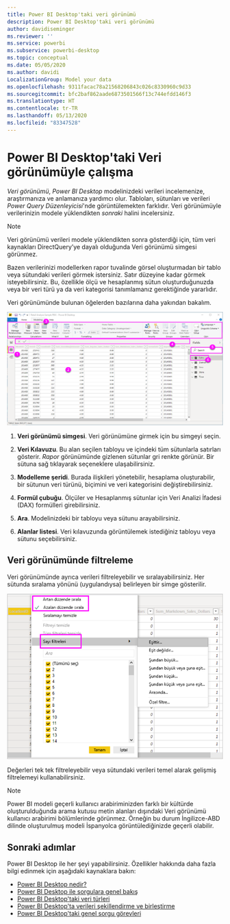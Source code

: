 ```yaml
---
title: Power BI Desktop'taki veri görünümü
description: Power BI Desktop'taki veri görünümü
author: davidiseminger
ms.reviewer: ''
ms.service: powerbi
ms.subservice: powerbi-desktop
ms.topic: conceptual
ms.date: 05/05/2020
ms.author: davidi
LocalizationGroup: Model your data
ms.openlocfilehash: 9311facac78a21568206843c026c8330960c9d33
ms.sourcegitcommit: bfc2baf862aade6873501566f13c744efdd146f3
ms.translationtype: HT
ms.contentlocale: tr-TR
ms.lasthandoff: 05/13/2020
ms.locfileid: "83347528"
---
```

# <a name="work-with-data-view-in-power-bi-desktop"></a>Power BI Desktop'taki Veri görünümüyle çalışma

*Veri görünümü*, *Power BI Desktop* modelinizdeki verileri incelemenize, araştırmanıza ve anlamanıza yardımcı olur. Tabloları, sütunları ve verileri *Power Query Düzenleyicisi*'nde görüntülemekten farklıdır. Veri görünümüyle verilerinizin modele yüklendikten *sonraki* halini incelersiniz.

> [!NOTE]
> Veri görünümü verileri modele yüklendikten sonra gösterdiği için, tüm veri kaynakları DirectQuery’ye dayalı olduğunda Veri görünümü simgesi görünmez. 

Bazen verilerinizi modellerken rapor tuvalinde görsel oluşturmadan bir tablo veya sütundaki verileri görmek istersiniz. Satır düzeyine kadar görmek isteyebilirsiniz. Bu, özellikle ölçü ve hesaplanmış sütun oluşturduğunuzda veya bir veri türü ya da veri kategorisi tanımlamanız gerektiğinde yararlıdır.

Veri görünümünde bulunan öğelerden bazılarına daha yakından bakalım.

![Power BI Desktop'taki veri görünümü](media/desktop-data-view/dataview_fullscreen.png)

1. **Veri görünümü simgesi**. Veri görünümüne girmek için bu simgeyi seçin.

2. **Veri Kılavuzu**. Bu alan seçilen tabloyu ve içindeki tüm sütunlarla satırları gösterir. *Rapor* görünümünde gizlenen sütunlar gri renkte görünür. Bir sütuna sağ tıklayarak seçeneklere ulaşabilirsiniz.

3. **Modelleme şeridi**. Burada ilişkileri yönetebilir, hesaplama oluşturabilir, bir sütunun veri türünü, biçimini ve veri kategorisini değiştirebilirsiniz.

4. **Formül çubuğu**. Ölçüler ve Hesaplanmış sütunlar için Veri Analizi İfadesi (DAX) formülleri girebilirsiniz.

5. **Ara**. Modelinizdeki bir tabloyu veya sütunu arayabilirsiniz.

6. **Alanlar listesi**. Veri kılavuzunda görüntülemek istediğiniz tabloyu veya sütunu seçebilirsiniz.

## <a name="filtering-in-data-view"></a>Veri görünümünde filtreleme

Veri görünümünde ayrıca verileri filtreleyebilir ve sıralayabilirsiniz. Her sütunda sıralama yönünü (uygulandıysa) belirleyen bir simge gösterilir.

![Power BI Desktop'taki Veri görünümünde sıralama ve filtreleme](media/desktop-data-view/dataview_sort-and-filter.png)

Değerleri tek tek filtreleyebilir veya sütundaki verileri temel alarak gelişmiş filtrelemeyi kullanabilirsiniz.

> [!NOTE]
> Power BI modeli geçerli kullanıcı arabiriminizden farklı bir kültürde oluşturulduğunda arama kutusu metin alanları dışındaki Veri görünümü kullanıcı arabirimi bölümlerinde görünmez. Örneğin bu durum İngilizce-ABD dilinde oluşturulmuş modeli İspanyolca görüntülediğinizde geçerli olabilir.


## <a name="next-steps"></a>Sonraki adımlar

Power BI Desktop ile her şeyi yapabilirsiniz. Özellikler hakkında daha fazla bilgi edinmek için aşağıdaki kaynaklara bakın:

* [Power BI Desktop nedir?](../fundamentals/desktop-what-is-desktop.md)
* [Power BI Desktop ile sorgulara genel bakış](../transform-model/desktop-query-overview.md)
* [Power BI Desktop'taki veri türleri](desktop-data-types.md)
* [Power BI Desktop'ta verileri şekillendirme ve birleştirme](desktop-shape-and-combine-data.md)
* [Power BI Desktop'taki genel sorgu görevleri](../transform-model/desktop-common-query-tasks.md)
